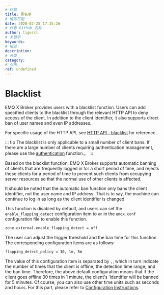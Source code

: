 ```yaml
---
# 标题
title: 黑名单
# 编写日期
date: 2020-02-25 17:15:26
# 作者 Github 名称
author: tigercl
# 关键字
keywords:
# 描述
description:
# 分类
category: 
# 引用
ref: undefined
---
```


# Blacklist

EMQ X Broker provides users with a blacklist function. Users can add specified clients to the blacklist through the relevant HTTP API to deny access of the client. In addition to the client identifier, it also supports direct ban of user names and even IP addresses.

For specific usage of the HTTP API, see  [HTTP API - blacklist](http-api.md#endpoint-banned) for reference.

::: tip
The blacklist is only applicable to a small number of client bans. If there are a large number of clients requiring authentication management, please use the [authentication](./auth.md)  function.。
:::

Based on the blacklist function, EMQ X Broker supports automatic banning of clients that are frequently logged in for a short period of time, and rejects these clients for a period of time to prevent such clients from occupying server resources so that  the normal use of other clients is affected.

It should be noted that the automatic ban function only bans the client identifier, not the user name and IP address. That is to say, the machine can continue to log in as long as the client identifier is changed.

This function is disabled by default, and users can set the `enable_flapping_detect` configuration item to `on` in the `emqx.conf` configuration file to enable this function.

```bash
zone.external.enable_flapping_detect = off
```

The user can adjust the trigger threshold and the ban time for this function. The corresponding configuration items are as follows:

```bash
flapping_detect_policy = 30, 1m, 5m
```

The value of this configuration item is separated by `,`, which in turn indicate the number of times that the client is offline, the detection time range, and the ban time. Therefore, the above default configuration means that if the client goes offline 30 times in 1 minute, the client's 'identifier will be banned for 5 minutes. Of course, you can also use other time units such as seconds and hours. For this part, please refer to [Configuration Instructions](../getting-started/config.md).